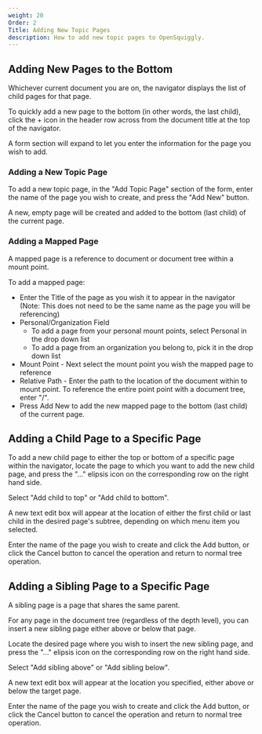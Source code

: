 ```yaml
---
weight: 20
Order: 2
Title: Adding New Topic Pages
description: How to add new topic pages to OpenSquiggly.
---
```

## Adding New Pages to the Bottom

Whichever current document you are on, the navigator displays the list of child pages for
that page.

To quickly add a new page to the bottom (in other words, the last child), click the + icon in
the header row across from the document title at the top of the navigator.

A form section will expand to let you enter the information for the page you wish to add.

### Adding a New Topic Page

To add a new topic page, in the "Add Topic Page" section of the form, enter the name of the
page you wish to create, and press the "Add New" button.

A new, empty page will be created and added to the bottom (last child) of the current page.

### Adding a Mapped Page

A mapped page is a reference to document or document tree within a mount point.

To add a mapped page:

* Enter the Title of the page as you wish it to appear in the navigator (Note: This does not
  need to be the same name as the page you will be referencing)
* Personal/Organization Field
  - To add a page from your personal mount points, select Personal in the drop down list
  - To add a page from an organization you belong to, pick it in the drop down list
* Mount Point - Next select the mount point you wish the mapped page to reference
* Relative Path - Enter the path to the location of the document within to mount point. To
  reference the entire point point with a document tree, enter "/".
* Press Add New to add the new mapped page to the bottom (last child) of the current page.

## Adding a Child Page to a Specific Page

To add a new child page to either the top or bottom of a specific page within the navigator,
locate the page to which you want to add the new child page, and press the "..." elipsis
icon on the corresponding row on the right hand side.

Select "Add child to top" or "Add child to bottom".

A new text edit box will appear at the location of either the first child or last child in
the desired page's subtree, depending on which menu item you selected.

Enter the name of the page you wish to create and click the Add button, or click the Cancel
button to cancel the operation and return to normal tree operation.

## Adding a Sibling Page to a Specific Page

A sibling page is a page that shares the same parent.

For any page in the document tree (regardless of the depth level), you can insert a new
sibling page either above or below that page.

Locate the desired page where you wish to insert the new sibling page, and press the "..."
elipsis icon on the corresponding row on the right hand side.

Select "Add sibling above" or "Add sibling below".

A new text edit box will appear at the location you specified, either above or below the
target page.

Enter the name of the page you wish to create and click the Add button, or click the Cancel
button to cancel the operation and return to normal tree operation.
